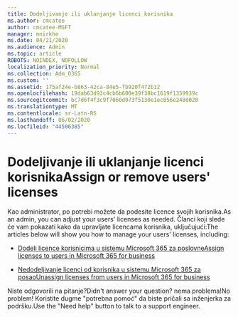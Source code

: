 ```yaml
---
title: Dodeljivanje ili uklanjanje licenci korisnika
ms.author: cmcatee
author: cmcatee-MSFT
manager: mnirkhe
ms.date: 04/21/2020
ms.audience: Admin
ms.topic: article
ROBOTS: NOINDEX, NOFOLLOW
localization_priority: Normal
ms.collection: Adm_O365
ms.custom: ''
ms.assetid: 175af24e-b863-42ca-84e5-fb920f472b12
ms.openlocfilehash: 19dab63d93c4cb6b600e39f38bc1619f1359939c
ms.sourcegitcommit: bc7d6f4f3c9f7060d073f5130e1ec856e248d020
ms.translationtype: MT
ms.contentlocale: sr-Latn-RS
ms.lasthandoff: 06/02/2020
ms.locfileid: "44506385"
---
```

# <a name="assign-or-remove-users-licenses"></a><span data-ttu-id="0b364-102">Dodeljivanje ili uklanjanje licenci korisnika</span><span class="sxs-lookup"><span data-stu-id="0b364-102">Assign or remove users' licenses</span></span>

<span data-ttu-id="0b364-103">Kao administrator, po potrebi možete da podesite licence svojih korisnika.</span><span class="sxs-lookup"><span data-stu-id="0b364-103">As an admin, you can adjust your users' licenses as needed.</span></span> <span data-ttu-id="0b364-104">Članci koji slede će vam pokazati kako da upravljate licencama korisnika, uključujući:</span><span class="sxs-lookup"><span data-stu-id="0b364-104">The articles below will show you how to manage your users' licenses, including:</span></span>
  
- [<span data-ttu-id="0b364-105">Dodeli licence korisnicima u sistemu Microsoft 365 za poslovne</span><span class="sxs-lookup"><span data-stu-id="0b364-105">Assign licenses to users in Microsoft 365 for business</span></span>](https://docs.microsoft.com/microsoft-365/admin/subscriptions-and-billing/assign-licenses-to-users)

- [<span data-ttu-id="0b364-106">Nedodeljivanje licenci od korisnika u sistemu Microsoft 365 za posao</span><span class="sxs-lookup"><span data-stu-id="0b364-106">Unassign licenses from users in Microsoft 365 for business</span></span>](https://docs.microsoft.com/microsoft-365/admin/subscriptions-and-billing/remove-licenses-from-users)

<span data-ttu-id="0b364-107">Niste odgovorili na pitanje?</span><span class="sxs-lookup"><span data-stu-id="0b364-107">Didn't answer your question?</span></span> <span data-ttu-id="0b364-108">nema problema!</span><span class="sxs-lookup"><span data-stu-id="0b364-108">No problem!</span></span> <span data-ttu-id="0b364-109">Koristite dugme "potrebna pomoć" da biste pričali sa inženjerka za podršku.</span><span class="sxs-lookup"><span data-stu-id="0b364-109">Use the "Need help" button to talk to a support engineer.</span></span>
